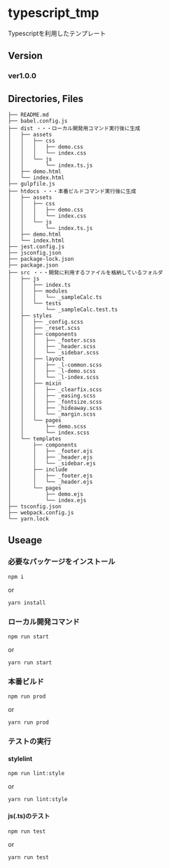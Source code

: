# typescript_tmp
Typescriptを利用したテンプレート

## Version

### ver1.0.0

## Directories, Files

```
├── README.md
├── babel.config.js
├── dist ・・・ローカル開発用コマンド実行後に生成
│   ├── assets
│   │   ├── css
│   │   │   ├── demo.css
│   │   │   └── index.css
│   │   └── js
│   │       └── index.ts.js
│   ├── demo.html
│   └── index.html
├── gulpfile.js
├── htdocs ・・・本番ビルドコマンド実行後に生成
│   ├── assets
│   │   ├── css
│   │   │   ├── demo.css
│   │   │   └── index.css
│   │   └── js
│   │       └── index.ts.js
│   ├── demo.html
│   └── index.html
├── jest.config.js
├── jsconfig.json
├── package-lock.json
├── package.json
├── src ・・・開発に利用するファイルを格納しているフォルダ
│   ├── js
│   │   ├── index.ts
│   │   ├── modules
│   │   │   └── _sampleCalc.ts
│   │   └── tests
│   │       └── _sampleCalc.test.ts
│   ├── styles
│   │   ├── _config.scss
│   │   ├── _reset.scss
│   │   ├── components
│   │   │   ├── _footer.scss
│   │   │   ├── _header.scss
│   │   │   └── _sidebar.scss
│   │   ├── layout
│   │   │   ├── _l-common.scss
│   │   │   ├── _l-demo.scss
│   │   │   └── _l-index.scss
│   │   ├── mixin
│   │   │   ├── _clearfix.scss
│   │   │   ├── _easing.scss
│   │   │   ├── _fontsize.scss
│   │   │   ├── _hideaway.scss
│   │   │   └── _margin.scss
│   │   └── pages
│   │       ├── demo.scss
│   │       └── index.scss
│   └── templates
│       ├── components
│       │   ├── _footer.ejs
│       │   ├── _header.ejs
│       │   └── _sidebar.ejs
│       ├── include
│       │   ├── _footer.ejs
│       │   └── _header.ejs
│       └── pages
│           ├── demo.ejs
│           └── index.ejs
├── tsconfig.json
├── webpack.config.js
└── yarn.lock
```


## Useage

### 必要なパッケージをインストール

```
npm i 
```

or 

```
yarn install
```

### ローカル開発コマンド

```
npm run start
```

or

```
yarn run start
```


### 本番ビルド

```
npm run prod
```

or

```
yarn run prod
```


### テストの実行

#### stylelint

```
npm run lint:style
```

or

```
yarn run lint:style
```


#### js(.ts)のテスト

```
npm run test
```

or 

```
yarn run test
```